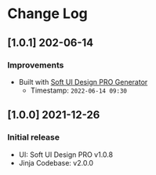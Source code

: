 # Change Log

## [1.0.1] 202-06-14
### Improvements

- Built with [Soft UI Design PRO Generator](https://appseed.us/generator/soft-ui-design-pro/)
  - Timestamp: `2022-06-14 09:30`

## [1.0.0] 2021-12-26
### Initial release

- UI: Soft UI Design PRO v1.0.8
- Jinja Codebase: v2.0.0
